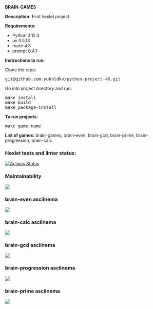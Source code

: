 <p><strong>BRAIN-GAMES</strong></p>

<p><strong>Description:</strong> First hexlet project</p>

<p><strong>Requirements:</strong></p>
<ul>
  <li>Python 3.12.3</li>
  <li>uv 0.5.13</li>
  <li>make 4.3</li>
  <li>prompt 0.4.1</li>
</ul>

<p><strong>Instructions to run:</strong></p>
<p>Clone the repo:</p>
<pre>git@github.com:yukhldkv/python-project-49.git</pre>
<p>Go into project directory and run:</p>
<pre>
make install
make build
make package-install
</pre>

<p><strong>To run projects:</strong></p>
<pre>make game-name</pre>

<p><strong>List of games:</strong> brain-games, brain-even, brain-gcd, brain-prime, brain-progression, brain-calc</p>


### Hexlet tests and linter status:
[![Actions Status](https://github.com/yukhldkv/python-project-49/actions/workflows/hexlet-check.yml/badge.svg)](https://github.com/yukhldkv/python-project-49/actions)

### Maintainability
<a href="https://codeclimate.com/github/yukhldkv/python-project-49/maintainability"><img src="https://api.codeclimate.com/v1/badges/097495fa1a9d181538f8/maintainability" /></a>

### brain-even asciinema
<a href="https://asciinema.org/a/ubPby3lxdjHOsNOBtWt71qIm5" target="_blank"><img src="https://asciinema.org/a/ubPby3lxdjHOsNOBtWt71qIm5.svg" /></a>

### brain-calc asciinema
<a href="https://asciinema.org/a/HaXl1NhKIC2Xkp1xfqr1xbqW3" target="_blank"><img src="https://asciinema.org/a/HaXl1NhKIC2Xkp1xfqr1xbqW3.svg" /></a>

### brain-gcd asciinema
<a href="https://asciinema.org/a/BuBwMDbcwrTmurSZLJdMZxDal" target="_blank"><img src="https://asciinema.org/a/BuBwMDbcwrTmurSZLJdMZxDal.svg" /></a>

### brain-progression asciinema
<a href="https://asciinema.org/a/UfS5MnGDiXoEE6tlUfAqlZzfK" target="_blank"><img src="https://asciinema.org/a/UfS5MnGDiXoEE6tlUfAqlZzfK.svg" /></a>

### brain-prime asciinema
<a href="https://asciinema.org/a/PZfl3Dljvj0AM4DwA8sR99ynx" target="_blank"><img src="https://asciinema.org/a/PZfl3Dljvj0AM4DwA8sR99ynx.svg" /></a>